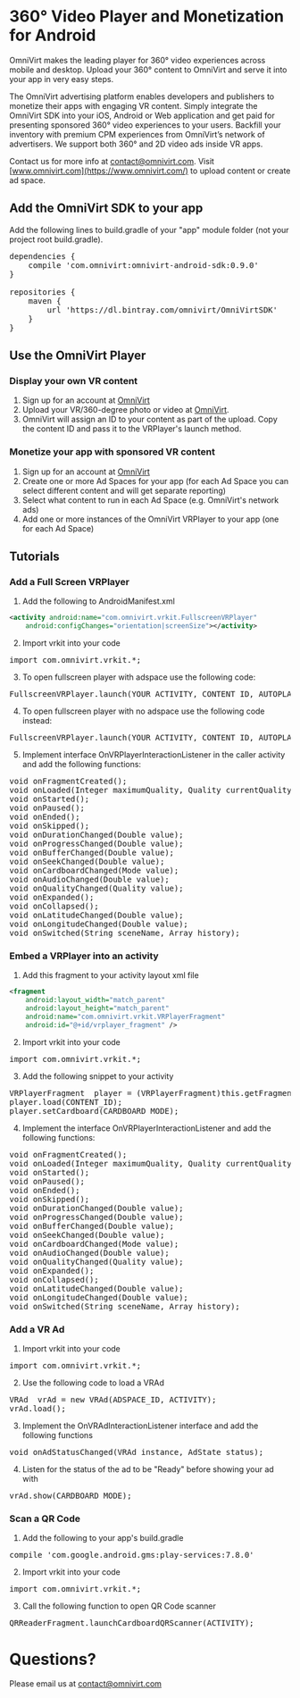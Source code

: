 # 360° Video Player and Monetization for Android

OmniVirt makes the leading player for 360° video experiences across mobile and desktop. Upload your 360° content to OmniVirt and serve it into your app in very easy steps.

The OmniVirt advertising platform enables developers and publishers to monetize their apps with engaging VR content.
Simply integrate the OmniVirt SDK into your iOS, Android or Web application and get paid for presenting sponsored 360° video experiences to your users. Backfill your inventory with premium CPM experiences from OmniVirt’s network of advertisers. We support both 360° and 2D video ads inside VR apps.

Contact us for more info at [contact@omnivirt.com](mailto:contact@omnivirt.com).
Visit [www.omnivirt.com](https://www.omnivirt.com/) to upload content or create ad space.


## Add the OmniVirt SDK to your app
 
Add the following lines to build.gradle of your "app" module folder (not your project root build.gradle).
<pre>
dependencies {
    compile 'com.omnivirt:omnivirt-android-sdk:0.9.0'
} 
 
repositories {
    maven {
        url 'https://dl.bintray.com/omnivirt/OmniVirtSDK'
    }
}
</pre>

## Use the OmniVirt Player

### Display your own VR content
1. Sign up for an account at [OmniVirt](www.omnivirt.com)
2. Upload your VR/360-degree photo or video at [OmniVirt](https://www.omnivirt.com/).
3. OmniVirt will assign an ID to your content as part of the upload. Copy the content ID and pass it to the VRPlayer's launch method.

### Monetize your app with sponsored VR content

1. Sign up for an account at [OmniVirt](www.omnivirt.com)
2. Create one or more Ad Spaces for your app (for each Ad Space you can select different content and will get separate reporting)
3. Select what content to run in each Ad Space (e.g. OmniVirt's network ads)
4. Add one or more instances of the OmniVirt VRPlayer to your app (one for each Ad Space)

## Tutorials
### Add a Full Screen VRPlayer
 
1. Add the following to AndroidManifest.xml
```xml
<activity android:name="com.omnivirt.vrkit.FullscreenVRPlayer"
    android:configChanges="orientation|screenSize"></activity>
```

2. Import vrkit into your code
<pre>
import com.omnivirt.vrkit.*;
</pre>
3.    To open fullscreen player with adspace use the following code:
<pre>
FullscreenVRPlayer.launch(YOUR_ACTIVITY, CONTENT_ID, AUTOPLAY, CARDBOARD_MODE, ADSPACE_ID)
</pre>
4.    To open fullscreen player with no adspace use the following code instead:
<pre>
FullscreenVRPlayer.launch(YOUR_ACTIVITY, CONTENT_ID, AUTOPLAY, CARDBOARD_MODE);
</pre>
5.    Implement interface OnVRPlayerInteractionListener in the caller activity and add the following functions:
<pre>
void onFragmentCreated();
void onLoaded(Integer maximumQuality, Quality currentQuality, Mode cardboardMode);
void onStarted();
void onPaused();
void onEnded();
void onSkipped();
void onDurationChanged(Double value);
void onProgressChanged(Double value);
void onBufferChanged(Double value);
void onSeekChanged(Double value);
void onCardboardChanged(Mode value);
void onAudioChanged(Double value);
void onQualityChanged(Quality value);
void onExpanded();
void onCollapsed();
void onLatitudeChanged(Double value);
void onLongitudeChanged(Double value);
void onSwitched(String sceneName, Array history);
</pre>


### Embed a VRPlayer into an activity
 
1.    Add this fragment to your activity layout xml file
```xml
<fragment
    android:layout_width="match_parent"
    android:layout_height="match_parent"
    android:name="com.omnivirt.vrkit.VRPlayerFragment"
	android:id="@+id/vrplayer_fragment" />
```
 
2.    Import vrkit into your code
<pre>
import com.omnivirt.vrkit.*;
</pre>

3.    Add the following snippet to your activity 
<pre>
VRPlayerFragment  player = (VRPlayerFragment)this.getFragmentManager().findFragmentById(R.id.vrplayer_fragment);
player.load(CONTENT_ID);
player.setCardboard(CARDBOARD_MODE);
</pre>
 
4.    Implement the interface OnVRPlayerInteractionListener and add the following functions:
<pre>
void onFragmentCreated();
void onLoaded(Integer maximumQuality, Quality currentQuality, Mode cardboardMode);
void onStarted();
void onPaused();
void onEnded();
void onSkipped();
void onDurationChanged(Double value);
void onProgressChanged(Double value);
void onBufferChanged(Double value);
void onSeekChanged(Double value);
void onCardboardChanged(Mode value);
void onAudioChanged(Double value);
void onQualityChanged(Quality value);
void onExpanded();
void onCollapsed();
void onLatitudeChanged(Double value);
void onLongitudeChanged(Double value);
void onSwitched(String sceneName, Array history);
</pre>


### Add a VR Ad
 
1.    Import vrkit into your code
<pre>
import com.omnivirt.vrkit.*;
</pre>
	
2.    Use the following code to load a VRAd
<pre>
VRAd  vrAd = new VRAd(ADSPACE_ID, ACTIVITY);
vrAd.load();
</pre>
3.    Implement the OnVRAdInteractionListener interface and add the following functions

<pre>
void onAdStatusChanged(VRAd instance, AdState status);
</pre>
4.    Listen for the status of the ad to be "Ready" before showing your ad with
<pre>
vrAd.show(CARDBOARD_MODE);
</pre>
 
 
### Scan a QR Code
 
1.    Add the following to your app's build.gradle
<pre>
compile 'com.google.android.gms:play-services:7.8.0'
</pre>
2.    Import vrkit into your code
<pre>
import com.omnivirt.vrkit.*;
</pre>
3.    Call the following function to open QR Code scanner
<pre>
QRReaderFragment.launchCardboardQRScanner(ACTIVITY);
</pre>


# Questions?

Please email us at [contact@omnivirt.com](mailto:contact@omnivirt.com)
